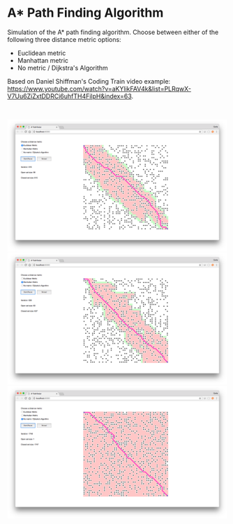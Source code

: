 # A* Path Finding Algorithm

Simulation of the A* path finding algorithm. Choose between either of the following three distance metric options:
* Euclidean metric
* Manhattan metric
* No metric / Dijkstra's Algorithm

Based on Daniel Shiffman's Coding Train video example:
https://www.youtube.com/watch?v=aKYlikFAV4k&list=PLRqwX-V7Uu6ZiZxtDDRCi6uhfTH4FilpH&index=63.

</br>
<p align="center">
  <img src="images/screenShot-01.png"/>
  <img src="images/screenShot-02.png"/>
  <img src="images/screenShot-03.png"/>
</p>
